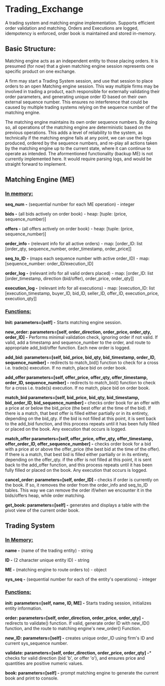 # Trading_Exchange

A trading system and matching engine implementation. Supports efficient order validation and matching. Orders and Executions are logged, idempotency is enforced, order book is maintained and stored in-memory.

## Basic Structure:

Matching engine acts as an independent entity to those placing orders. It is presumed (for now) that a given matching engine session represents one specific product on one exchange.

A firm may start a Trading System session, and use that session to place orders to an open Matching engine session. This way multiple firms may be involved in trading a product, each responsible for externally validating their order parameters, and generating unique order ID based on their own external sequence number. This ensures no interference that could be caused by multiple trading systems relying on the sequence number of the matching engine. 

The matching engine maintains its own order sequence numbers. By doing so, all operations of the matching engine are deterministic based on the previous operations. This adds a level of reliability to the system, as technically if the matching engine fails at any point, we can use the logs produced, ordered by the sequence numbers, and re-play all actions taken by the matching engine up to the current state, where it can continue to operate as intended. The aformentioned functionality (backup ME) is not currently implemented here. It would require parsing logs, and would be straight forward to implement.


## Matching Engine (ME)

### <ins>In memory:</ins> 

**seq_num -** (sequential number for each ME operation) - integer

**bids -** (all bids actively on order book) - heap: [tuple: (price, sequence_number)]

**offers -** (all offers actively on order book) - heap: [tuple: (price, sequence_number)]

**order_info -** (relevant info for all active orders) - map: [order_ID: list [order_qty, sequence_number, order_timestamp, order_price]]

**seq_to_ID -** (maps each sequence number with active order_ID) - map: [sequence_number: order_ID/execution_ID]

**order_log -** (relevant info for all valid orders placed) - map: [order_ID: list [order_timestamp, direction (bid/offer), order_price, order_qty]]

**execution_log -** (relevant info for all executions) - map: [execution_ID: list [execution_timestamp, buyer_ID, bid_ID, seller_ID, offer_ID, execution_price, execution_qty]]

### <ins>Functions:</ins>

**Init: parameters=[self] -** Starts matching engine session.

**new_order: parameters=[self, order_direction, order_price, order_qty, order_ID] -** Performs minimal validation check, ignoring order if not valid. If valid, add a timestamp and sequence_number to the order, and route to appropriate add_bid/offer function. Each new order is logged.

**add_bid: parameters=[self, bid_price, bid_qty, bid_timestamp, order_ID, sequence_number] -** redirects to match_bid() function to check for a cross i.e. trade(s) execution. If no match, place bid on order book. 

**add_offer parameters=[self, offer_price, offer_qty, offer_timestamp, order_ID, sequence_number] -** redirects to match_bid() function to check for a cross i.e. trade(s) execution. If no match, place bid on order book.

**match_bid parameters=[self, bid_price, bid_qty, bid_timestamp, bid_order_ID, bid_sequence_number] -** checks order book for an offer with a price at or below the bid_price (the best offer at the time of the bid). If there is a match, that best offer is filled either partially or in its entirety, depending on the bid_qty. if the bid is not filled at this point, it is sent back to the add_bid function, and this process repeats until it has been fully filled or placed on the book. Any execution that occurs is logged.

**match_offer parameters=[self, offer_price, offer_qty, offer_timestamp, offer_order_ID, offer_sequence_number] -** checks order book for a bid with a price at or above the offer_price (the best bid at the time of the offer). If there is a match, that best bid is filled either partially or in its entirety, depending on the offer_qty. if the offer is not filled at this point, it is sent back to the add_offer function, and this process repeats until it has been fully filled or placed on the book. Any execution that occurs is logged.

**cancel_order: parameters=[self, order_ID] -** checks if order is currently on the book. If so, it removes the order from the order_info and seq_to_ID tables. This way we can remove the order if/when we encounter it in the bids/offers heap, while order matching. 

**get_book: parameters=[self] -** generates and displays a table with the pivot view of the current order book.

## Trading System

### <ins>In Memory:</ins>

**name -** (name of the trading entity) - string

**ID -** (2 character unique entity ID) - string

**ME -** (matching engine to route orders to) - object

**sys_seq -** (sequential number for each of the entity's operations) - integer

### <ins>Functions:</ins>

**init: parameters=[self, name, ID, ME] -** Starts trading session, initializes entity information.

**order: parameters=[self, order_direction, order_price, order_qty] -** redirects to validate() function. If valid, generate order ID with new_ID() function, and the route to matching engine's new_order() Function.

**new_ID: parameters=[self] -** creates unique order_ID using firm's ID and current sys_sequence number.

**validate: parameters=[self, order_direction, order_price, order_qty] -*** checks for valid direction (bid 'b', or offer 'o'), and ensures price and quantities are positive numeric values.

**book: parameters=[self] -** prompt matching engine to generate the current book and print to console.